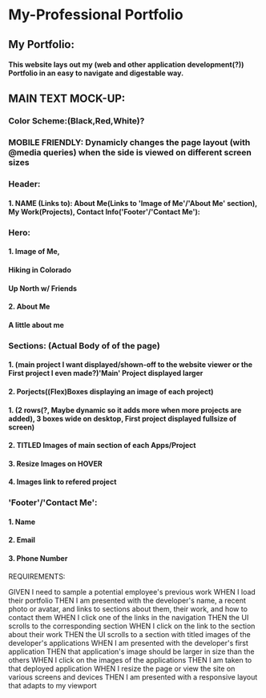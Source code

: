 # My-Professional Portfolio

## My Portfolio:

#### This website lays out my (web and other application development(?)) Portfolio in an easy to navigate and digestable way. 




## MAIN TEXT MOCK-UP:



### Color Scheme:(Black,Red,White)? 
### MOBILE FRIENDLY: Dynamicly changes the page layout (with @media queries) when the side is viewed on different screen sizes 

### Header: 
#### 	1. NAME		(Links to): About Me(Links to 'Image of Me'/'About Me' section), My Work(Projects), Contact Info('Footer'/'Contact Me'): 
### Hero:
#### 	1. Image of Me,
#### 		Hiking in Colorado
#### 		Up North w/ Friends
#### 	2. About Me
#### 		A little about me
### Sections: (Actual Body of of the page)
#### 	1. (main project I want displayed/shown-off to the website viewer or the First project I even made?)'Main' Project displayed larger
#### 	2. Porjects((Flex)Boxes displaying an image of each project)
#### 		1. (2 rows(?, Maybe dynamic so it adds more when more projects are added), 3 boxes wide on desktop, First project displayed fullsize of screen)
#### 		2. TITLED Images of main section of each Apps/Project
#### 		3. Resize Images on HOVER
#### 		4. Images link to refered project
### 'Footer'/'Contact Me':
#### 	 1. Name 
#### 	2. Email 
#### 	3. Phone Number




REQUIREMENTS:

GIVEN I need to sample a potential employee's previous work
	WHEN I load their portfolio
	THEN I am presented with the developer's name, a recent photo or avatar, and links to sections about them, their work, and how to contact them
	WHEN I click one of the links in the navigation
	THEN the UI scrolls to the corresponding section
	WHEN I click on the link to the section about their work
	THEN the UI scrolls to a section with titled images of the developer's applications
	WHEN I am presented with the developer's first application
	THEN that application's image should be larger in size than the others
	WHEN I click on the images of the applications
	THEN I am taken to that deployed application
	WHEN I resize the page or view the site on various screens and devices
	THEN I am presented with a responsive layout that adapts to my viewport